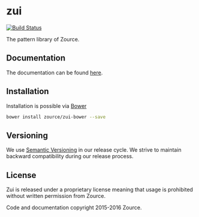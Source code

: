 # zui

[![Build Status](https://travis-ci.org/zource/zui.svg?branch=master)](https://travis-ci.org/zource/zui)

The pattern library of Zource.

## Documentation

The documentation can be found [here](https://zource.github.io/zui).

## Installation

Installation is possible via [Bower](http://bower.io)

```bash
bower install zource/zui-bower --save
```

## Versioning

We use [Semantic Versioning](http://semver.org/) in our release cycle. We strive to maintain backward compatibility during our release process.

## License

Zui is released under a proprietary license meaning that usage is prohibited without written permission from Zource.

Code and documentation copyright 2015-2016 Zource. 
